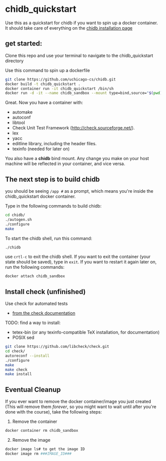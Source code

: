 # chidb_quickstart
Use this as a quickstart for chidb if you want to spin up a docker container. It should take care of everything on the [chidb installation page](http://chi.cs.uchicago.edu/chidb/installing.html)

## get started:
Clone this repo and use your terminal to navigate to the chidb_quickstart directory

Use this command to spin up a dockerfile
``` bash
git clone https://github.com/uchicago-cs/chidb.git
docker build -t chidb_quickstart .
docker container run -it chidb_quickstart /bin/sh
docker run -d -it --name chidb_sandbox --mount type=bind,source="$(pwd)"/chidb,target=/app/chidb chidb_quickstart
```
Great. Now you have a container with:
- automake
- autoconf
- libtool
- Check Unit Test Framework (http://check.sourceforge.net/).
- lex
- yacc
- editline library, including the header files.
- texinfo (needed for later on)

You also have a **chidb** bind mount. Any change you make on your host machine will be reflected in your container, and vice versa.

## The next step is to build chidb
you should be seeing `/app #` as a prompt, which means you're inside the chidb_quickstart docker container.

Type in the following commands to build chidb:
``` bash
cd chidb/
./autogen.sh
./configure
make
```

To start the chidb shell, run this command:
``` bash
./chidb
```
use `crtl-c` to exit the chidb shell. If you want to exit the container (your state should be saved), type in `exit`. If you want to restart it again later on, run the following commands:
``` bash
docker attach chidb_sandbox
```

## Install check (unfinished)
Use check for automated tests
- [from the check documentation](https://libcheck.github.io/check/web/install.html#linuxsource)

TODO: find a way to install:
- tetex-bin (or any texinfo-compatible TeX installation, for documentation)
- POSIX sed

``` bash
git clone https://github.com/libcheck/check.git
cd check/
autoreconf --install
./configure
make
make check
make install
```

## Eventual Cleanup
If you ever want to remove the docker container/image you just created (This will remove them *forever*, so you might want to wait until after you're done with the course), take the following steps:

1. Remove the container
``` bash
docker container rm chidb_sandbox
```

2. Remove the image
``` bash
docker image ls# to get the image ID
docker image rm ###IMAGE_ID###
```
